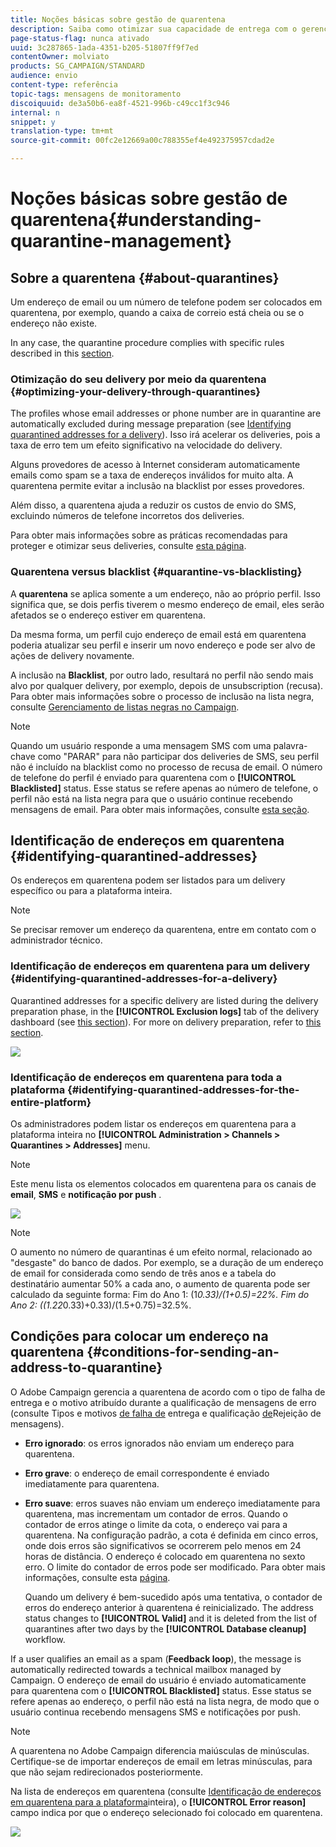 ```yaml
---
title: Noções básicas sobre gestão de quarentena
description: Saiba como otimizar sua capacidade de entrega com o gerenciamento de quarentena.
page-status-flag: nunca ativado
uuid: 3c287865-1ada-4351-b205-51807ff9f7ed
contentOwner: molviato
products: SG_CAMPAIGN/STANDARD
audience: envio
content-type: referência
topic-tags: mensagens de monitoramento
discoiquuid: de3a50b6-ea8f-4521-996b-c49cc1f3c946
internal: n
snippet: y
translation-type: tm+mt
source-git-commit: 00fc2e12669a00c788355ef4e492375957cdad2e

---
```



# Noções básicas sobre gestão de quarentena{#understanding-quarantine-management}

## Sobre a quarentena {#about-quarantines}

Um endereço de email ou um número de telefone podem ser colocados em quarentena, por exemplo, quando a caixa de correio está cheia ou se o endereço não existe.

In any case, the quarantine procedure complies with specific rules described in this [section](#conditions-for-sending-an-address-to-quarantine).

### Otimização do seu delivery por meio da quarentena {#optimizing-your-delivery-through-quarantines}

The profiles whose email addresses or phone number are in quarantine are automatically excluded during message preparation (see [Identifying quarantined addresses for a delivery](#identifying-quarantined-addresses-for-a-delivery)). Isso irá acelerar os deliveries, pois a taxa de erro tem um efeito significativo na velocidade do delivery.

Alguns provedores de acesso à Internet consideram automaticamente emails como spam se a taxa de endereços inválidos for muito alta. A quarentena permite evitar a inclusão na blacklist por esses provedores.

Além disso, a quarentena ajuda a reduzir os custos de envio do SMS, excluindo números de telefone incorretos dos deliveries.

Para obter mais informações sobre as práticas recomendadas para proteger e otimizar seus deliveries, consulte [esta página](https://docs.campaign.adobe.com/doc/standard/getting_started/en/ACS_DeliveryBestPractices.html).

### Quarentena versus blacklist {#quarantine-vs-blacklisting}

A **quarentena** se aplica somente a um endereço, não ao próprio perfil. Isso significa que, se dois perfis tiverem o mesmo endereço de email, eles serão afetados se o endereço estiver em quarentena.

Da mesma forma, um perfil cujo endereço de email está em quarentena poderia atualizar seu perfil e inserir um novo endereço e pode ser alvo de ações de delivery novamente.

A inclusão na **Blacklist**, por outro lado, resultará no perfil não sendo mais alvo por qualquer delivery, por exemplo, depois de unsubscription (recusa). Para obter mais informações sobre o processo de inclusão na lista negra, consulte [Gerenciamento de listas negras no Campaign](../../audiences/using/about-opt-in-and-opt-out-in-campaign.md).

>[!NOTE]
>
>Quando um usuário responde a uma mensagem SMS com uma palavra-chave como "PARAR" para não participar dos deliveries de SMS, seu perfil não é incluído na blacklist como no processo de recusa de email. O número de telefone do perfil é enviado para quarentena com o **[!UICONTROL Blacklisted]** status. Esse status se refere apenas ao número de telefone, o perfil não está na lista negra para que o usuário continue recebendo mensagens de email. Para obter mais informações, consulte [esta seção](../../channels/using/managing-incoming-sms.md#managing-stop-sms).

## Identificação de endereços em quarentena {#identifying-quarantined-addresses}

Os endereços em quarentena podem ser listados para um delivery específico ou para a plataforma inteira.

>[!NOTE]
>
>Se precisar remover um endereço da quarentena, entre em contato com o administrador técnico.

### Identificação de endereços em quarentena para um delivery {#identifying-quarantined-addresses-for-a-delivery}

Quarantined addresses for a specific delivery are listed during the delivery preparation phase, in the **[!UICONTROL Exclusion logs]** tab of the delivery dashboard (see [this section](../../sending/using/monitoring-a-delivery.md#exclusion-logs)). For more on delivery preparation, refer to [this section](../../sending/using/preparing-the-send.md).

![](assets/exclusion_logs.png)

### Identificação de endereços em quarentena para toda a plataforma {#identifying-quarantined-addresses-for-the-entire-platform}

Os administradores podem listar os endereços em quarentena para a plataforma inteira no **[!UICONTROL Administration > Channels > Quarantines > Addresses]** menu.

>[!NOTE]
>
>Este menu lista os elementos colocados em quarentena para os canais de **email**, **SMS** e **notificação por push** .

![](assets/quarantines1.png)

>[!NOTE]
>
>O aumento no número de quarantinas é um efeito normal, relacionado ao "desgaste" do banco de dados. Por exemplo, se a duração de um endereço de email for considerada como sendo de três anos e a tabela do destinatário aumentar 50% a cada ano, o aumento de quarenta pode ser calculado da seguinte forma: Fim do Ano 1: (1*0.33)/(1+0.5)=22%. Fim do Ano 2: ((1.22*0.33)+0.33)/(1.5+0.75)=32.5%.

## Condições para colocar um endereço na quarentena {#conditions-for-sending-an-address-to-quarantine}

O Adobe Campaign gerencia a quarentena de acordo com o tipo de falha de entrega e o motivo atribuído durante a qualificação de mensagens de erro (consulte Tipos e motivos [de falha de](../../sending/using/understanding-delivery-failures.md#delivery-failure-types-and-reasons) entrega e qualificação [de](../../sending/using/understanding-delivery-failures.md#bounce-mail-qualification)Rejeição de mensagens).

* **Erro ignorado**: os erros ignorados não enviam um endereço para quarentena.
* **Erro grave**: o endereço de email correspondente é enviado imediatamente para quarentena.
* **Erro suave**: erros suaves não enviam um endereço imediatamente para quarentena, mas incrementam um contador de erros. Quando o contador de erros atinge o limite da cota, o endereço vai para a quarentena. Na configuração padrão, a cota é definida em cinco erros, onde dois erros são significativos se ocorrerem pelo menos em 24 horas de distância. O endereço é colocado em quarentena no sexto erro. O limite do contador de erros pode ser modificado. Para obter mais informações, consulte esta [página](../../administration/using/configuring-email-channel.md#email-channel-parameters).

   Quando um delivery é bem-sucedido após uma tentativa, o contador de erros do endereço anterior à quarentena é reinicializado. The address status changes to **[!UICONTROL Valid]** and it is deleted from the list of quarantines after two days by the **[!UICONTROL Database cleanup]** workflow.

If a user qualifies an email as a spam (**Feedback loop**), the message is automatically redirected towards a technical mailbox managed by Campaign. O endereço de email do usuário é enviado automaticamente para quarentena com o **[!UICONTROL Blacklisted]** status. Esse status se refere apenas ao endereço, o perfil não está na lista negra, de modo que o usuário continua recebendo mensagens SMS e notificações por push.

>[!NOTE]
A quarentena no Adobe Campaign diferencia maiúsculas de minúsculas. Certifique-se de importar endereços de email em letras minúsculas, para que não sejam redirecionados posteriormente.

Na lista de endereços em quarentena (consulte [Identificação de endereços em quarentena para a plataforma](#identifying-quarantined-addresses-for-the-entire-platform)inteira), o **[!UICONTROL Error reason]** campo indica por que o endereço selecionado foi colocado em quarentena.

![](assets/quarantines2.png)

